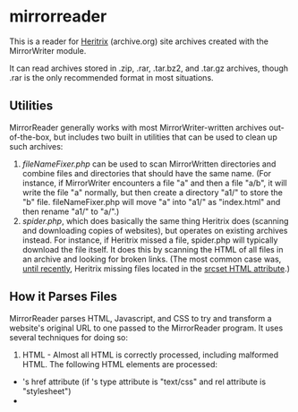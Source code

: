 # mirrorreader
This is a reader for [Heritrix](https://github.com/internetarchive/heritrix3) (archive.org) site archives created with the MirrorWriter module.

It can read archives stored in .zip, .rar, .tar.bz2, and .tar.gz archives, though .rar is the only recommended format in most situations.

## Utilities
MirrorReader generally works with most MirrorWriter-written archives out-of-the-box, but includes two built in utilities that can be used to clean up such archives:
1. *fileNameFixer.php* can be used to scan MirrorWritten directories and combine files and directories that should have the same name. (For instance, if MirrorWriter encounters a file "a" and then a file "a/b", it will write the file "a" normally, but then create a directory "a1/" to store the "b" file. fileNameFixer.php will move "a" into "a1/" as "index.html" and then rename "a1/" to "a/".)
2. *spider.php*, which does basically the same thing Heritrix does (scanning and downloading copies of websites), but operates on existing archives instead. For instance, if Heritrix missed a file, spider.php will typically download the file itself. It does this by scanning the HTML of all files in an archive and looking for broken links. (The most common case was, [until recently](https://github.com/internetarchive/heritrix3/issues/177), Heritrix missing files located in the [srcset HTML attribute](https://www.w3schools.com/tags/att_source_srcset.asp).)

## How it Parses Files
MirrorReader parses HTML, Javascript, and CSS to try and transform a website's original URL to one passed to the MirrorReader program. It uses several techniques for doing so:

1. HTML - Almost all HTML is correctly processed, including malformed HTML. The following HTML elements are processed:
  * <link>'s href attribute (if <link>'s type attribute is "text/css" and rel attribute is "stylesheet")
  * <script>'s src attribute
  * <img>, <video>, <audio>, <source>, <frame>, <iframe>, <applet>'s src attributes
  * <img>'s srcset attribute
  * <a>, <area>'s href attribute
  * <body>, <table>, <td>, and <th>'s background attribute
  * <meta http-equiv> refresh
  * <option> value attribute, on a per-site basis
  * Inline <script> tags, <a href="javascript:..."> tags, and all element's event attributes (onclick, onmouseover, etc.) are processed for Javascript, though the event attributes are disabled by default for performance reasons.
  * Inline <style> tags are processed for CSS.
2. Javascript - Because it is hard to consistently extract URLs from Javascript, MirrorReader supporters several modes for Javascript extraction, which can be enabled on a per-site basis. By default, it will transform any Javascript string that appears to contain a valid file. It can also search for what appear to be valid directories in Javascript strings, and what appear to be valid files anywhere in the Javascript body, though the latter two are more prone to errors. Finally, it can be configured to remove all Javascript from a site and activate all of a site's [noscript](https://developer.mozilla.org/en-US/docs/Web/HTML/Element/noscript) nodes.
3. CSS - CSS processing is simple: search for an process [url()](https://developer.mozilla.org/en-US/docs/Web/CSS/url) tags. MirrorReader is smart, and will not process [data: URIs](https://developer.mozilla.org/en-US/docs/Web/HTTP/Basics_of_HTTP/Data_URIs).
